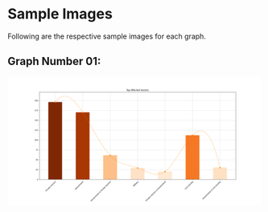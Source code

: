 # Sample Images

Following are the respective sample images for each graph.

## Graph Number 01:

![Graph01](images/Graph01.png)

